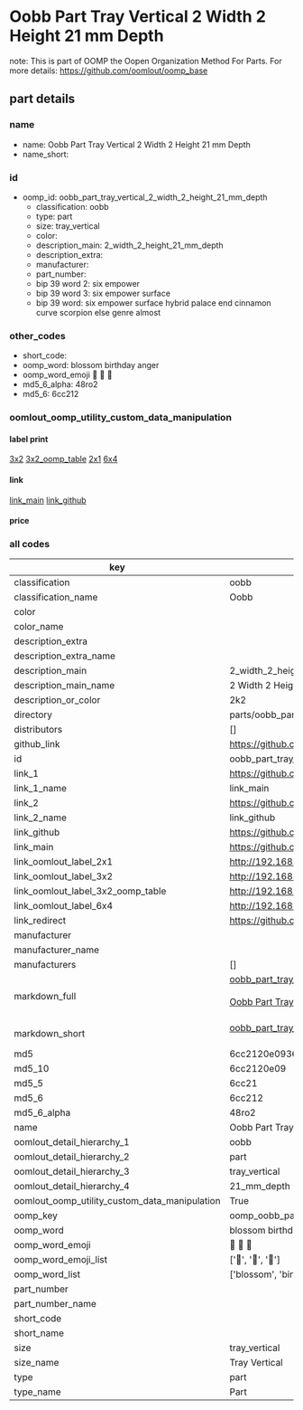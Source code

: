 # Oobb Part Tray Vertical 2 Width 2 Height 21 mm Depth  

note: This is part of OOMP the Oopen Organization Method For Parts. For more details: https://github.com/oomlout/oomp_base

##  part details
  







### name
* name: Oobb Part Tray Vertical 2 Width 2 Height 21 mm Depth
* name_short: 
### id
* oomp_id: oobb_part_tray_vertical_2_width_2_height_21_mm_depth
  * classification: oobb
  * type: part
  * size: tray_vertical
  * color: 
  * description_main: 2_width_2_height_21_mm_depth
  * description_extra: 
  * manufacturer: 
  * part_number: 
  * bip 39 word 2: six empower
  * bip 39 word 3: six empower surface
  * bip 39 word: six empower surface hybrid palace end cinnamon curve scorpion else genre almost

### other_codes
* short_code: 
* oomp_word: blossom birthday anger
* oomp_word_emoji :blossom: :birthday: :anger:
* md5_6_alpha: 48ro2
* md5_6: 6cc212






### oomlout_oomp_utility_custom_data_manipulation
#### label print
[3x2](http://192.168.1.245:1112/?label=oomp%2048ro2)
[3x2_oomp_table](http://192.168.1.108:1112/?label=oomp%2048ro2)
[2x1](http://192.168.1.242:1112/?label=oomp%2048ro2)
[6x4](http://192.168.1.55:1112/?label=oomp%2048ro2)    

#### link

[link_main](https://github.com/oomlout/oomlout_oomp_version_1_messy/tree/main/parts/oobb_part_tray_vertical_2_width_2_height_21_mm_depth) [link_github](https://github.com/oomlout/oomlout_oomp_version_1_messy/tree/main/parts/oobb_part_tray_vertical_2_width_2_height_21_mm_depth)                             

#### price







### all codes 
| key | value |  
| --- | --- |  
| classification | oobb |  
| classification_name | Oobb |  
| color |  |  
| color_name |  |  
| description_extra |  |  
| description_extra_name |  |  
| description_main | 2_width_2_height_21_mm_depth |  
| description_main_name | 2 Width 2 Height 21 mm Depth |  
| description_or_color | 2k2 |  
| directory | parts/oobb_part_tray_vertical_2_width_2_height_21_mm_depth |  
| distributors | [] |  
| github_link | https://github.com/oomlout/oomlout_oomp_part_src/tree/main/parts/oobb_part_tray_vertical_2_width_2_height_21_mm_depth |  
| id | oobb_part_tray_vertical_2_width_2_height_21_mm_depth |  
| link_1 | https://github.com/oomlout/oomlout_oomp_version_1_messy/tree/main/parts/oobb_part_tray_vertical_2_width_2_height_21_mm_depth |  
| link_1_name | link_main |  
| link_2 | https://github.com/oomlout/oomlout_oomp_version_1_messy/tree/main/parts/oobb_part_tray_vertical_2_width_2_height_21_mm_depth |  
| link_2_name | link_github |  
| link_github | https://github.com/oomlout/oomlout_oomp_version_1_messy/tree/main/parts/oobb_part_tray_vertical_2_width_2_height_21_mm_depth |  
| link_main | https://github.com/oomlout/oomlout_oomp_version_1_messy/tree/main/parts/oobb_part_tray_vertical_2_width_2_height_21_mm_depth |  
| link_oomlout_label_2x1 | http://192.168.1.242:1112/?label=oomp%2048ro2 |  
| link_oomlout_label_3x2 | http://192.168.1.245:1112/?label=oomp%2048ro2 |  
| link_oomlout_label_3x2_oomp_table | http://192.168.1.108:1112/?label=oomp%2048ro2 |  
| link_oomlout_label_6x4 | http://192.168.1.55:1112/?label=oomp%2048ro2 |  
| link_redirect | https://github.com/oomlout/oomlout_oomp_version_1_messy/tree/main/parts/oobb_part_tray_vertical_2_width_2_height_21_mm_depth |  
| manufacturer |  |  
| manufacturer_name |  |  
| manufacturers | [] |  
| markdown_full | [oobb_part_tray_vertical_2_width_2_height_21_mm_depth](none)<br>[](none)<br>[Oobb Part Tray Vertical 2 Width 2 Height 21 Mm Depth](none)<br><br> |  
| markdown_short | [oobb_part_tray_vertical_2_width_2_height_21_mm_depth](none)<br><br> |  
| md5 | 6cc2120e09364521264f9701b452464e |  
| md5_10 | 6cc2120e09 |  
| md5_5 | 6cc21 |  
| md5_6 | 6cc212 |  
| md5_6_alpha | 48ro2 |  
| name | Oobb Part Tray Vertical 2 Width 2 Height 21 mm Depth |  
| oomlout_detail_hierarchy_1 | oobb |  
| oomlout_detail_hierarchy_2 | part |  
| oomlout_detail_hierarchy_3 | tray_vertical |  
| oomlout_detail_hierarchy_4 | 21_mm_depth |  
| oomlout_oomp_utility_custom_data_manipulation | True |  
| oomp_key | oomp_oobb_part_tray_vertical_2_width_2_height_21_mm_depth |  
| oomp_word | blossom birthday anger |  
| oomp_word_emoji | :blossom: :birthday: :anger: |  
| oomp_word_emoji_list | [':blossom:', ':birthday:', ':anger:'] |  
| oomp_word_list | ['blossom', 'birthday', 'anger'] |  
| part_number |  |  
| part_number_name |  |  
| short_code |  |  
| short_name |  |  
| size | tray_vertical |  
| size_name | Tray Vertical |  
| type | part |  
| type_name | Part |  
